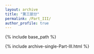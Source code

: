 ```yaml
---
layout: archive
title: "第三部分"
permalink: /Part_III/
author_profile: true
---
```



{% include base_path %}


{% include archive-single-Part-III.html %}

